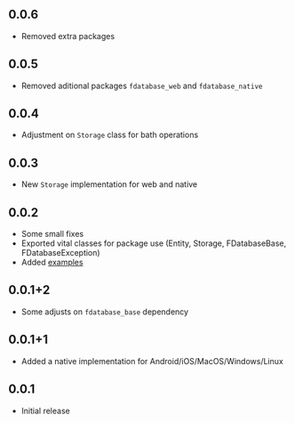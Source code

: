 ## 0.0.6

* Removed extra packages

## 0.0.5

* Removed aditional packages `fdatabase_web` and `fdatabase_native`

## 0.0.4

* Adjustment on `Storage` class for bath operations

## 0.0.3

* New `Storage` implementation for web and native	

## 0.0.2

* Some small fixes
* Exported vital classes for package use (Entity, Storage, FDatabaseBase, FDatabaseException)
* Added [examples](https://pub.dev/packages/fdatabase/example)

## 0.0.1+2

* Some adjusts on `fdatabase_base` dependency

## 0.0.1+1

* Added a native implementation for Android/iOS/MacOS/Windows/Linux

## 0.0.1

* Initial release
